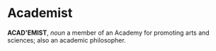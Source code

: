 # Academist

**ACAD'EMIST**, _noun_ a member of an Academy for promoting arts and sciences; also an academic philosopher.